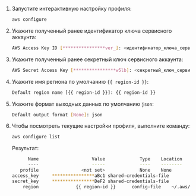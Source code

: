 1. Запустите интерактивную настройку профиля:

   ```bash
   aws configure
   ```

1. Укажите полученный ранее идентификатор ключа сервисного аккаунта:

   ```bash
   AWS Access Key ID [****************ver_]: <идентификатор_ключа_сервисного_аккаунта>
   ```

1. Укажите полученный ранее секретный ключ сервисного аккаунта:

   ```bash
   AWS Secret Access Key [****************w5lb]: <секретный_ключ_сервисного_аккаунта>
   ```

1. Укажите имя региона по умолчанию `{{ region-id }}`:

   ```bash
   Default region name [{{ region-id }}]: {{ region-id }}
   ```

1. Укажите формат выходных данных по умолчанию `json`:

   ```bash
   Default output format [None]: json
   ```

1. Чтобы посмотреть текущие настройки профиля, выполните команду:

   ```bash
   aws configure list
   ```

   Результат:

   ```bash
         Name                    Value             Type    Location
         ----                    -----             ----    --------
      profile                <not set>             None    None
   access_key     ****************aBc1 shared-credentials-file
   secret_key     ****************DeF2 shared-credentials-file
       region              {{ region-id }}      config-file    ~/.aws/config
   ```